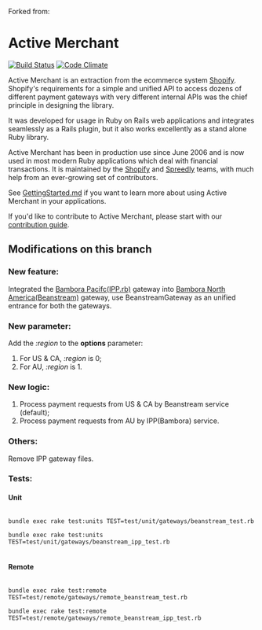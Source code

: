 Forked from:
# Active Merchant
[![Build Status](https://travis-ci.org/activemerchant/active_merchant.png?branch=master)](https://travis-ci.org/activemerchant/active_merchant)
[![Code Climate](https://codeclimate.com/github/activemerchant/active_merchant.png)](https://codeclimate.com/github/activemerchant/active_merchant)

Active Merchant is an extraction from the ecommerce system [Shopify](http://www.shopify.com).
Shopify's requirements for a simple and unified API to access dozens of different payment
gateways with very different internal APIs was the chief principle in designing the library.

It was developed for usage in Ruby on Rails web applications and integrates seamlessly
as a Rails plugin, but it also works excellently as a stand alone Ruby library.

Active Merchant has been in production use since June 2006 and is now used in most modern
Ruby applications which deal with financial transactions. It is maintained by the
[Shopify](http://www.shopify.com) and [Spreedly](https://spreedly.com) teams, with much help
from an ever-growing set of contributors.

See [GettingStarted.md](GettingStarted.md) if you want to learn more about using Active Merchant in your
applications.

If you'd like to contribute to Active Merchant, please start with our [contribution guide](CONTRIBUTING.md).

## Modifications on this branch
### New feature: 
Integrated the [Bambora Pacifc(IPP.rb)](https://www.bambora.com/) gateway into [Bambora North America(Beanstream)](https://www.beanstream.com/) gateway, use BeanstreamGateway as an unified entrance for both the gateways.
### New parameter:
Add the <em>:region</em> to the <strong>options</strong> parameter:
1. For US & CA, <em>:region</em> is 0;
1. For AU, <em>:region</em> is 1.
### New logic:
1. Process payment requests from US & CA by Beanstream service (default);
2. Process payment requests from AU by IPP(Bambora) service.
### Others:
Remove IPP gateway files.
### Tests:

#### Unit
<pre>
<code>
bundle exec rake test:units TEST=test/unit/gateways/beanstream_test.rb

bundle exec rake test:units TEST=test/unit/gateways/beanstream_ipp_test.rb
</code>
</pre>
#### Remote
<pre>
<code>
bundle exec rake test:remote TEST=test/remote/gateways/remote_beanstream_test.rb

bundle exec rake test:remote TEST=test/remote/gateways/remote_beanstream_ipp_test.rb
</code>
</pre>


